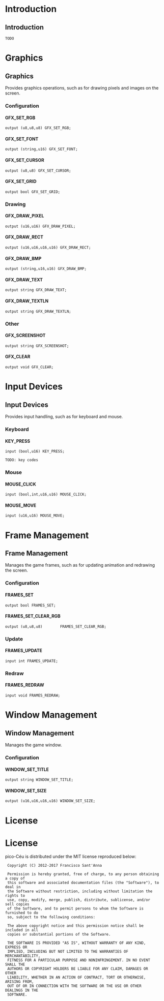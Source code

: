 # Introduction

## Introduction

`TODO`

# Graphics

## Graphics

Provides graphics operations, such as for drawing pixels and images on the
screen.

### Configuration

#### GFX_SET_RGB

```ceu
output (u8,u8,u8) GFX_SET_RGB;
```

#### GFX_SET_FONT

```ceu
output (string,u16) GFX_SET_FONT;
```

#### GFX_SET_CURSOR

```ceu
output (u8,u8) GFX_SET_CURSOR;
```

#### GFX_SET_GRID

```ceu
output bool GFX_SET_GRID;
```

### Drawing

#### GFX_DRAW_PIXEL

```ceu
output (u16,u16) GFX_DRAW_PIXEL;
```

#### GFX_DRAW_RECT

```ceu
output (u16,u16,u16,u16) GFX_DRAW_RECT;
```

#### GFX_DRAW_BMP

```ceu
output (string,u16,u16) GFX_DRAW_BMP;
```

#### GFX_DRAW_TEXT

```ceu
output string GFX_DRAW_TEXT;
```

#### GFX_DRAW_TEXTLN

```ceu
output string GFX_DRAW_TEXTLN;
```

### Other

#### GFX_SCREENSHOT

```ceu
output string GFX_SCREENSHOT;
```

#### GFX_CLEAR

```ceu
output void GFX_CLEAR;
```

# Input Devices

## Input Devices

Provides input handling, such as for keyboard and mouse.

### Keyboard

#### KEY_PRESS

```ceu
input (bool,u16) KEY_PRESS;
```

`TODO: key codes`

### Mouse

#### MOUSE_CLICK

```ceu
input (bool,int,u16,u16) MOUSE_CLICK;
```

#### MOUSE_MOVE

```ceu
input (u16,u16) MOUSE_MOVE;
```

# Frame Management

## Frame Management

Manages the game frames, such as for updating animation and redrawing the
screen.

### Configuration

#### FRAMES_SET

```ceu
output bool FRAMES_SET;
```

#### FRAMES_SET_CLEAR_RGB

```
output (u8,u8,u8)        FRAMES_SET_CLEAR_RGB;
```

### Update

#### FRAMES_UPDATE

```ceu
input int FRAMES_UPDATE;
```

### Redraw

#### FRAMES_REDRAW

```ceu
input void FRAMES_REDRAW;
```

# Window Management

## Window Management

Manages the game window.

### Configuration

#### WINDOW_SET_TITLE

```ceu
output string WINDOW_SET_TITLE;
```

#### WINDOW_SET_SIZE

```ceu
output (u16,u16,u16,u16) WINDOW_SET_SIZE;
```

# License

License
=======

pico-Céu is distributed under the MIT license reproduced below:

```
 Copyright (C) 2012-2017 Francisco Sant'Anna

 Permission is hereby granted, free of charge, to any person obtaining a copy of
 this software and associated documentation files (the "Software"), to deal in
 the Software without restriction, including without limitation the rights to
 use, copy, modify, merge, publish, distribute, sublicense, and/or sell copies
 of the Software, and to permit persons to whom the Software is furnished to do
 so, subject to the following conditions:

 The above copyright notice and this permission notice shall be included in all
 copies or substantial portions of the Software.

 THE SOFTWARE IS PROVIDED "AS IS", WITHOUT WARRANTY OF ANY KIND, EXPRESS OR
 IMPLIED, INCLUDING BUT NOT LIMITED TO THE WARRANTIES OF MERCHANTABILITY,
 FITNESS FOR A PARTICULAR PURPOSE AND NONINFRINGEMENT. IN NO EVENT SHALL THE
 AUTHORS OR COPYRIGHT HOLDERS BE LIABLE FOR ANY CLAIM, DAMAGES OR OTHER
 LIABILITY, WHETHER IN AN ACTION OF CONTRACT, TORT OR OTHERWISE, ARISING FROM,
 OUT OF OR IN CONNECTION WITH THE SOFTWARE OR THE USE OR OTHER DEALINGS IN THE
 SOFTWARE.
```


